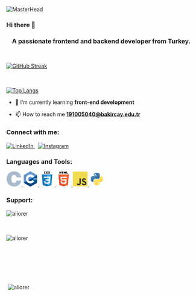 

<!--
**AliOrer/AliOrer** is a ✨ _special_ ✨ repository because its `README.md` (this file) appears on your GitHub profile.

Here are some ideas to get you started:

- 🔭 I’m currently working on JS.
- 🌱 I’m currently learning JS.
- 👯 I’m looking to collaborate on ...
- 🤔 I’m looking for help with ...
- 💬 Ask me about ...
- 📫 How to reach me: ...
- 😄 Pronouns: ...
- ⚡ Fun fact: ...
-->

![MasterHead](https://wallpapercave.com/wp/wp1966461.png)

### Hi there 👋

 <h3 align="center">A passionate frontend and backend developer from Turkey.</h3>
 <br>
 
<!--   [![AliOrer's GitHub Stats](https://github-readme-stats.vercel.app/api?username=AliOrer&show_icons=true&theme=gruvbox&border_radius=7&hide_title=true)](https://github.com/AliOrer) 
[![GitHub Streak](https://github-readme-streak-stats.herokuapp.com?user=AliOrer)](https://git.io/streak-stats)
<a href="https://git.io/streak-stats"><img src="https://github-readme-streak-stats.herokuapp.com?user=AliOrer" alt="GitHub Streak" /></a> -->

<!-- [![GitHub Streak](https://streak-stats.demolab.com?user=AliOrer)](https://git.io/streak-stats)  -->
[![GitHub Streak](https://streak-stats.demolab.com?user=AliOrer)](https://git.io/streak-stats)



<br><br>
[![Top Langs](https://github-readme-stats.vercel.app/api/top-langs/?username=AliOrer&layout=compact&theme=gruvbox&border_radius=7)](https://github.com/AliOrer)

<!-- [![trophy](https://github-profile-trophy.vercel.app/?username=AliOrer&theme=discord)](https://github.com/ryo-ma/github-profile-trophy) 


 
<br>
<p align="left"> <img src="https://komarev.com/ghpvc/?username=aliorer&label=Profile%20views&color=0e75b6&style=flat" alt="aliorer" /> </p>
<br>
<p align="left" > <a href="https://github.com/ryo-ma/github-profile-trophy"><img src="https://github-profile-trophy.vercel.app/?username=aliorer" alt="aliorer" /></a> </p>
<br> -->

- 🌱 I’m currently learning **front-end development**

- 📫 How to reach me **191005040@bakircay.edu.tr**

<h3 align="left">Connect with me:</h3>
<p align="left">
  <a href="https://linkedin.com/in/aliorer" target="_blank">
    <img src="https://raw.githubusercontent.com/rahuldkjain/github-profile-readme-generator/master/src/images/icons/Social/linked-in-alt.svg" 
         alt="LinkedIn" width="30" height="30" style="vertical-align: middle;" />
  </a>
  &nbsp;
  <a href="https://www.instagram.com/alican.orer/" target="_blank">
    <img src="https://cdn-icons-png.flaticon.com/512/174/174855.png" 
         alt="Instagram" width="30" height="30" style="vertical-align: middle;" />
  </a>
</p>

<h3 align="left">Languages and Tools:</h3>
<p align="left"> <a href="https://www.cprogramming.com/" target="_blank" rel="noreferrer"> <img src="https://raw.githubusercontent.com/devicons/devicon/master/icons/c/c-original.svg" alt="c" width="40" height="40"/> </a> <a href="https://www.w3schools.com/cpp/" target="_blank" rel="noreferrer"> <img src="https://raw.githubusercontent.com/devicons/devicon/master/icons/cplusplus/cplusplus-original.svg" alt="cplusplus" width="40" height="40"/> </a> <a href="https://www.w3schools.com/css/" target="_blank" rel="noreferrer"> <img src="https://raw.githubusercontent.com/devicons/devicon/master/icons/css3/css3-original-wordmark.svg" alt="css3" width="40" height="40"/> </a> <a href="https://www.w3.org/html/" target="_blank" rel="noreferrer"> <img src="https://raw.githubusercontent.com/devicons/devicon/master/icons/html5/html5-original-wordmark.svg" alt="html5" width="40" height="40"/> </a> <a href="https://developer.mozilla.org/en-US/docs/Web/JavaScript" target="_blank" rel="noreferrer"> <img src="https://raw.githubusercontent.com/devicons/devicon/master/icons/javascript/javascript-original.svg" alt="javascript" width="40" height="40"/> </a> <a href="https://www.python.org" target="_blank" rel="noreferrer"> <img src="https://raw.githubusercontent.com/devicons/devicon/master/icons/python/python-original.svg" alt="python" width="40" height="40"/> </a> </p>
<h3 align="left">Support:</h3>
<p><a href="https://www.buymeacoffee.com/aliorer"> <img align="left" src="https://cdn.buymeacoffee.com/buttons/v2/default-yellow.png" height="50" width="210" alt="aliorer" /></a></p><br><br>
<br>
<p><img align="left" src="https://github-readme-stats.vercel.app/api/top-langs?username=aliorer&show_icons=true&locale=en&layout=compact" alt="aliorer" /></p>
<br><br><br><br><br><p></p>
<br>
  <p>&nbsp;<img src="https://github-readme-stats.vercel.app/api?username=aliorer&show_icons=true&locale=en" alt="aliorer" /></p>
<br>
&nbsp;
 



<!-- [![GitHub Streak](https://streak-stats.demolab.com?user=AliOrer&theme=prussian)](https://git.io/streak-stats) -->


